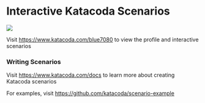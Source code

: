 # Interactive Katacoda Scenarios

[![](http://shields.katacoda.com/katacoda/blue7080/count.svg)](https://www.katacoda.com/blue7080 "Get your profile on Katacoda.com")

Visit https://www.katacoda.com/blue7080 to view the profile and interactive scenarios

### Writing Scenarios
Visit https://www.katacoda.com/docs to learn more about creating Katacoda scenarios

For examples, visit https://github.com/katacoda/scenario-example
